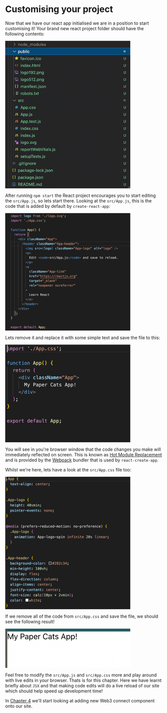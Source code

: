 # Customising your project

Now that we have our react app initialised we are in a position to start customising it!  Your brand new react project folder should have the following contents:

<img src='../assets/chapter-3-default-files.png' width="400" align="center" />

After running `npm start` the React project encourages you to start editing the `src/App.js`, so lets start there.  Looking at the `src/App.js`, this is the code that is added by default by `create-react-app`:

<img src='../assets/chapter-3-index.js.png' width="400" align="center" />

Lets remove it and replace it with some simple text and save the file to this:

<img src='../assets/chapter-3-changed-index.js.png' width="400" align="center" />

You will see in you're browser window that the code changes you make will immediately reflected on screen.  This is known as [Hot Module Replacement](https://webpack.js.org/concepts/hot-module-replacement/) and is provided by the [Webpack](https://webpack.js.org/) bundler that is used by `react-create-app`.

Whilst we're here, lets have a look at the `src/App.css` file too:

<img src='../assets/chapter-3-index.css.png' width="400" align="center" />

If we remove all of the code from `src/App.css` and save the file, we should see the following result!

<img src='../assets/chapter-3-changed-app.png' width="400" align="center" />

Feel free to modify the `src/App.js` and `src/App.css` more and play around with live edits in your browser.  Thats is for this chapter.  Here we have learnt briefly about `JSX` and that making code edits will do a live reload of our site which should help speed up development time! 

In [Chapter 4](../chapter-4) we'll start looking at adding new Web3 connect component onto our site.
